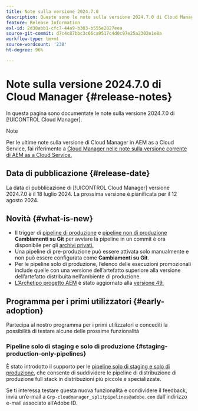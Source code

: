 ```yaml
---
title: Note sulla versione 2024.7.0
description: Queste sono le note sulla versione 2024.7.0 di Cloud Manager.
feature: Release Information
exl-id: 2d38abb1-cfc7-44a9-b303-b555e2827eea
source-git-commit: d7c4c87bbc3c66ca9517c4d0c97e25a2302e1e8a
workflow-type: tm+mt
source-wordcount: '238'
ht-degree: 96%

---
```



# Note sulla versione 2024.7.0 di Cloud Manager {#release-notes}

In questa pagina sono documentate le note sulla versione 2024.7.0 di [!UICONTROL Cloud Manager].

>[!NOTE]
>
>Per le ultime note sulla versione di Cloud Manager in AEM as a Cloud Service, fai riferimento a [Cloud Manager nelle note sulla versione corrente di AEM as a Cloud Service.](https://experienceleague.adobe.com/docs/experience-manager-cloud-service/content/implementing/using-cloud-manager/release-notes-cloud-manager/release-notes-cm-current.html?lang=it)

## Data di pubblicazione {#release-date}

La data di pubblicazione di [!UICONTROL Cloud Manager] versione 2024.7.0 è il 18 luglio 2024. La prossima versione è pianificata per il 12 agosto 2024.

## Novità {#what-is-new}

* Il trigger di [pipeline di produzione](/help/using/production-pipelines.md#adding-production-pipeline) e [pipeline non di produzione](/help/using/non-production-pipelines.md#adding-non-production-pipeline) **Cambiamenti su Git** per avviare la pipeline in un commit è ora disponibile per gli [archivi privati.](/help/managing-code/private-repositories.md)
* Una pipeline di pre-produzione può essere attivata solo manualmente e non può essere configurata come **Cambiamenti su Git**.
* Per le pipeline solo di produzione, l’elenco delle esecuzioni promozionali include quelle con una versione dell’artefatto superiore alla versione dell’artefatto distribuita nell’ambiente di produzione.
* [L’Archetipo progetto AEM](https://experienceleague.adobe.com/docs/experience-manager-core-components/using/developing/archetype/overview.html?lang=it) è stato aggiornato alla [versione 49.](https://github.com/adobe/aem-project-archetype/tree/aem-project-archetype-49)


## Programma per i primi utilizzatori {#early-adoption}

Partecipa al nostro programma per i primi utilizzatori e concediti la possibilità di testare alcune delle prossime funzionalità

### Pipeline solo di staging e solo di produzione {#staging-production-only-pipelines}

È stato introdotto il supporto per le [pipeline solo di staging e solo di produzione](/help/using/stage-prod-only.md), che consente di suddividere le pipeline di distribuzione di produzione full stack in distribuzioni più piccole e specializzate.

Se ti interessa testare questa nuova funzionalità e condividere il feedback, invia un’e-mail a `Grp-cloudmanager_splitpipelines@adobe.com` dall’indirizzo e-mail associato all’Adobe ID.
